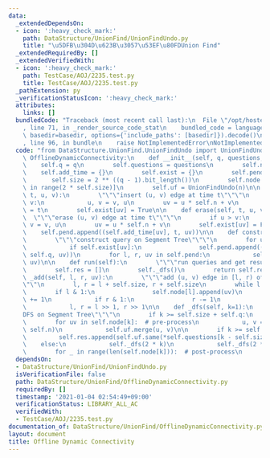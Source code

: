 ```yaml
---
data:
  _extendedDependsOn:
  - icon: ':heavy_check_mark:'
    path: DataStructure/UnionFind/UnionFindUndo.py
    title: "\u5DFB\u304D\u623B\u3057\u53EF\u80FDUnion Find"
  _extendedRequiredBy: []
  _extendedVerifiedWith:
  - icon: ':heavy_check_mark:'
    path: TestCase/AOJ/2235.test.py
    title: TestCase/AOJ/2235.test.py
  _pathExtension: py
  _verificationStatusIcon: ':heavy_check_mark:'
  attributes:
    links: []
  bundledCode: "Traceback (most recent call last):\n  File \"/opt/hostedtoolcache/Python/3.8.7/x64/lib/python3.8/site-packages/onlinejudge_verify/documentation/build.py\"\
    , line 71, in _render_source_code_stat\n    bundled_code = language.bundle(stat.path,\
    \ basedir=basedir, options={'include_paths': [basedir]}).decode()\n  File \"/opt/hostedtoolcache/Python/3.8.7/x64/lib/python3.8/site-packages/onlinejudge_verify/languages/python.py\"\
    , line 96, in bundle\n    raise NotImplementedError\nNotImplementedError\n"
  code: "from DataStructure.UnionFind.UnionFindUndo import UnionFindUndo\n\n\nclass\
    \ OfflineDynamicConnectivity:\n    def __init__(self, q, questions, n):\n    \
    \    self.q = q\n        self.questions = questions\n        self.n = n\n    \
    \    self.add_time = {}\n        self.exist = {}\n        self.pend = []\n\n \
    \       self.size = 2 ** ((q - 1).bit_length())\n        self.node = [[] for _\
    \ in range(2 * self.size)]\n        self.uf = UnionFindUndo(n)\n\n    def insert(self,\
    \ t, u, v):\n        \"\"\"insert (u, v) edge at time t\"\"\"\n        if u >\
    \ v:\n            u, v = v, u\n        uv = u * self.n + v\n        self.add_time[uv]\
    \ = t\n        self.exist[uv] = True\n\n    def erase(self, t, u, v):\n      \
    \  \"\"\"erase (u, v) edge at time t\"\"\"\n        if u > v:\n            u,\
    \ v = v, u\n        uv = u * self.n + v\n        self.exist[uv] = False\n    \
    \    self.pend.append((self.add_time[uv], t, uv))\n\n    def construct(self):\n\
    \        \"\"\"construct query on Segment Tree\"\"\"\n        for uv in self.exist:\n\
    \            if self.exist[uv]:\n                self.pend.append((self.add_time[uv],\
    \ self.q, uv))\n        for l, r, uv in self.pend:\n            self._add(l, r,\
    \ uv)\n\n    def run(self):\n        \"\"\"run queries and get results\"\"\"\n\
    \        self.res = []\n        self._dfs()\n        return self.res\n\n    def\
    \ _add(self, l, r, uv):\n        \"\"\"add (u, v) edge in [l, r) of Segment Tree\"\
    \"\"\n        l, r = l + self.size, r + self.size\n        while l < r:\n    \
    \        if l & 1:\n                self.node[l].append(uv)\n                l\
    \ += 1\n            if r & 1:\n                r -= 1\n                self.node[r].append(uv)\n\
    \            l, r = l >> 1, r >> 1\n\n    def _dfs(self, k=1):\n        \"\"\"\
    DFS on Segment Tree\"\"\"\n        if k >= self.size + self.q:\n            return\n\
    \        for uv in self.node[k]:  # pre-process\n            u, v = divmod(uv,\
    \ self.n)\n            self.uf.merge(u, v)\n\n        if k >= self.size:\n   \
    \         self.res.append(self.uf.same(*self.questions[k - self.size]))\n    \
    \    else:\n            self._dfs(2 * k)\n            self._dfs(2 * k + 1)\n\n\
    \        for _ in range(len(self.node[k])):  # post-process\n            self.uf.undo()\n"
  dependsOn:
  - DataStructure/UnionFind/UnionFindUndo.py
  isVerificationFile: false
  path: DataStructure/UnionFind/OfflineDynamicConnectivity.py
  requiredBy: []
  timestamp: '2021-01-04 02:54:49+09:00'
  verificationStatus: LIBRARY_ALL_AC
  verifiedWith:
  - TestCase/AOJ/2235.test.py
documentation_of: DataStructure/UnionFind/OfflineDynamicConnectivity.py
layout: document
title: Offline Dynamic Connectivity
---
```

